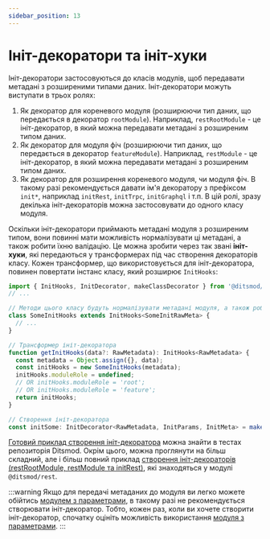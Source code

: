 ```yaml
---
sidebar_position: 13
---
```


# Ініт-декоратори та ініт-хуки

Ініт-декоратори застосовуються до класів модулів, щоб передавати метадані з розширеними типами даних. Ініт-декоратори можуть виступати в трьох ролях:

1. Як декоратор для кореневого модуля (розширюючи тип даних, що передається в декоратор `rootModule`). Наприклад, `restRootModule` - це ініт-декоратор, в який можна передавати метадані з розширеним типом даних.
2. Як декоратор для модуля фіч (розширюючи тип даних, що передається в декоратор `featureModule`). Наприклад, `restModule` - це ініт-декоратор, в який можна передавати метадані з розширеним типом даних.
3. Як декоратор для розширення кореневого модуля, чи модуля фіч. В такому разі рекомендується давати ім'я декоратору з префіксом `init*`, наприклад `initRest`, `initTrpc`, `initGraphql` і т.п. В цій ролі, зразу декілька ініт-декораторів можна застосовувати до одного класу модуля.

Оскільки ініт-декоратори приймають метадані модуля з розширеним типом, вони повинні мати можливість нормалізувати ці метадані, а також робити їхню валідацію. Це можна зробити через так звані **ініт-хуки**, які передаються у трансформерах під час створення декораторів класу. Кожен трансформер, що використовується для ініт-декоратора, повинен повертати інстанс класу, який розширює `InitHooks`:

```ts {12,16}
import { InitHooks, InitDecorator, makeClassDecorator } from '@ditsmod/core';
// ...

// Методи цього класу будуть нормалізувати метадані модуля, а також робитимуть їхню валідацію
class SomeInitHooks extends InitHooks<SomeInitRawMeta> {
  // ...
}

// Трансформер ініт-декоратора
function getInitHooks(data?: RawMetadata): InitHooks<RawMetadata> {
  const metadata = Object.assign({}, data);
  const initHooks = new SomeInitHooks(metadata);
  initHooks.moduleRole = undefined;
  // OR initHooks.moduleRole = 'root';
  // OR initHooks.moduleRole = 'feature';
  return initHooks;
}

// Створення ініт-декоратора
const initSome: InitDecorator<RawMetadata, InitParams, InitMeta> = makeClassDecorator(getInitHooks);
```

[Готовий приклад створення ініт-декоратора][2] можна знайти в тестах репозиторія Ditsmod. Окрім цього, можна проглянути на більш складний, але і більш повний приклад [створення ініт-декораторів (restRootModule, restModule та initRest)][3], які знаходяться у модулі `@ditsmod/rest`.

:::warning
Якщо для передачі метаданих до модуля ви легко можете обійтись [модулем з параметрами][1], в такому разі не рекомендується створювати ініт-декоратор. Тобто, кожен раз, коли ви хочете створити ініт-декоратор, спочатку оцініть можливість використання [модуля з параметрами][1].
:::

[1]: /developer-guides/exports-and-imports/#ModuleWithParams
[2]: https://github.com/ditsmod/ditsmod/blob/168a9fe0712b5bedc5649908c4ada5158c956174/packages/core/src/init/module-normalizer.spec.ts#L282-L475
[3]: https://github.com/ditsmod/ditsmod/blob/168a9fe0712b5bedc5649908c4ada5158c956174/packages/rest/src/decorators/rest-init-hooks-and-metadata.ts
